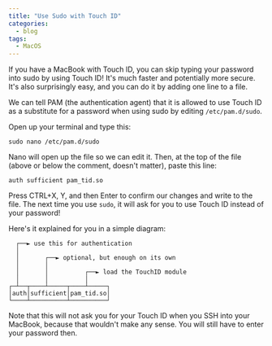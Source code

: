 ```yaml
---
title: "Use Sudo with Touch ID"
categories:
  - blog
tags:
  - MacOS
---
```


If you have a MacBook with Touch ID, you can skip typing your password into sudo by using Touch ID! It's much faster and potentially more secure. It's also surprisingly easy, and you can do it by adding one line to a file.

We can tell PAM (the authentication agent) that it is allowed to use Touch ID as a substitute for a password when using sudo by editing `/etc/pam.d/sudo`.

Open up your terminal and type this:

`sudo nano /etc/pam.d/sudo`

Nano will open up the file so we can edit it. Then, at the top of the file (above or below the comment, doesn't matter), paste this line:

`auth sufficient pam_tid.so`

Press CTRL+X, Y, and then Enter to confirm our changes and write to the file. The next time you use `sudo`, it will ask for you to use Touch ID instead of your password!

Here's it explained for you in a simple diagram:

```text
  ┌──► use this for authentication
  │
  │       ┌──► optional, but enough on its own
  │       │
  │       │          ┌──► load the TouchID module
  │       │          │
┌─┴──┬────┴─────┬────┴─────┐
│auth│sufficient│pam_tid.so│
└────┴──────────┴──────────┘
```

Note that this will not ask you for your Touch ID when you SSH into your MacBook, because that wouldn't make any sense. You will still have to enter your password then.
